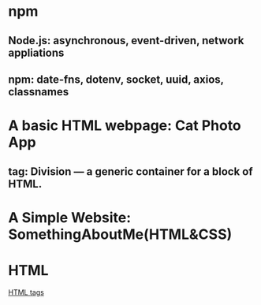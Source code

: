 # npm
## Node.js: asynchronous, event-driven, network appliations
## npm: date-fns, dotenv, socket, uuid, axios, classnames
# A basic HTML webpage: Cat Photo App
## <div> tag: Division — a generic container for a block of HTML. 

# A Simple Website: SomethingAboutMe(HTML&CSS)

# HTML 
[HTML tags](https://htmldog.com/references/html/tags/span/)
